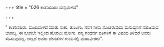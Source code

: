 +++
title = "026 ಕಾತರಿಸದಿರು ಮನ್ದಿವಾಳದ"

+++
  
" ಕಾತರಿಸದಿರು.  ಮಂದಿವಾಳದ ಮಾತು ಸಾಕು.  ತೊಲಗು. ನನಗೆ ನೀನು ಸೋತಿರುವುದು ಮನುಷ್ಯನಿಗೆ ಸಹಜವಾದ ಚಾಪಲ್ಯ.  ಈ ಕೂಡಲೇ ಇಲ್ಲಿಂದ ಹೊರಟು ಹೋಗು. ನನ್ನ ಗಂಧರ್ವ ಪತಿಗಳಿಗೆ ಈ ವಿಷಯ ತಿಳಿದರೆ ಅವರು ಸಹಿಸುವುದಿಲ್ಲ. ಅಲ್ಲದೆ ಅವರು ದೇವತೆಗಳ ಗುಂಪಿನಲ್ಲಿ ಮಹಾವೀರರು".